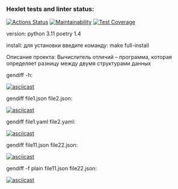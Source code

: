 ### Hexlet tests and linter status:
[![Actions Status](https://github.com/slovohot/python-project-50/workflows/hexlet-check/badge.svg)](https://github.com/slovohot/python-project-50/actions) [![Maintainability](https://api.codeclimate.com/v1/badges/f3363048d4286421dced/maintainability)](https://codeclimate.com/github/slovohot/python-project-50/maintainability) [![Test Coverage](https://api.codeclimate.com/v1/badges/f3363048d4286421dced/test_coverage)](https://codeclimate.com/github/slovohot/python-project-50/test_coverage)

version: python 3.11 poetry 1.4

install: для установки введите команду: make full-install

Описание проекта: Вычислитель отличий – программа, которая определяет разницу между двумя структурами данных

gendiff -h:

[![asciicast](https://asciinema.org/a/sNpAxv8aI7Kq1ZhZtskzMk4sx.svg)](https://asciinema.org/a/sNpAxv8aI7Kq1ZhZtskzMk4sx)



gendiff file1.json file2.json:

[![asciicast](https://asciinema.org/a/ANhVgLqCIjh4IKOYGtqZpkJVV.svg)](https://asciinema.org/a/ANhVgLqCIjh4IKOYGtqZpkJVV)



gendiff file1.yaml file2.yaml:

[![asciicast](https://asciinema.org/a/TE50ezUTthwzXswsB4uiLoSO1.svg)](https://asciinema.org/a/TE50ezUTthwzXswsB4uiLoSO1)


gendiff file11.json file22.json:

[![asciicast](https://asciinema.org/a/8GzAZx59DfDEGA51vjiZWimgD.svg)](https://asciinema.org/a/8GzAZx59DfDEGA51vjiZWimgD)


gendiff -f plain file11.json file22.json:

[![asciicast](https://asciinema.org/a/yWeDqNmGG7tK7hfKx5YtQJyVz.svg)](https://asciinema.org/a/yWeDqNmGG7tK7hfKx5YtQJyVz)
